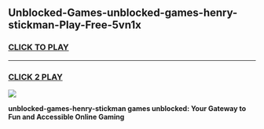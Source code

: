 
## Unblocked-Games-unblocked-games-henry-stickman-Play-Free-5vn1x
<h3>
<a href="https://premium76.site?title=unblocked-games-henry-stickman&ref=18A1">CLICK TO PLAY</a></h3>
<hr>

<h3>
<a href="https://premium76.site?title=unblocked-games-henry-stickman&ref=18A1">CLICK 2 PLAY</a>
  
</h3>

<a href="https://premium76.site?title=unblocked-games-henry-stickman&ref=18A1"><img src="https://clearcache.store/games.png"></a>


**unblocked-games-henry-stickman games unblocked: Your Gateway to Fun and Accessible Online Gaming**
